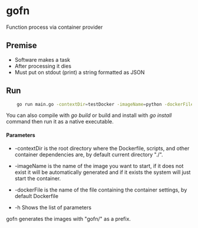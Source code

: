 # gofn
Function process via container provider

## Premise

- Software makes a task
- After processing it dies
- Must put on stdout (print) a string formatted as JSON

## Run

```bash
    go run main.go -contextDir=testDocker -imageName=python -dockerFile=Dockerfile 
```

You can also compile with _go build_ or build and install with _go install_ command then run it as a native executable.

#### Parameters

- -contextDir is the root directory where the Dockerfile, scripts, and other container dependencies are, by default current directory "./".

- -imageName is the name of the image you want to start, if it does not exist it will be automatically generated and if it exists the system will just start the container.

- -dockerFile is the name of the file containing the container settings, by default Dockerfile

- -h Shows the list of parameters

gofn generates the images with "gofn/" as a prefix.

